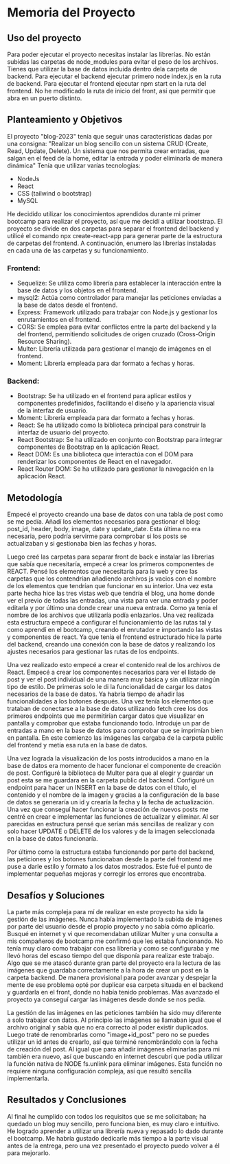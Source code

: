 # Memoria del Proyecto 

 
## Uso del proyecto 

Para poder ejecutar el proyecto necesitas instalar las librerías. 
No están subidas las carpetas de node_modules para evitar el peso de los archivos. 
Tienes que utilizar la base de datos incluida dentro dela carpeta de backend. 
Para ejecutar el backend ejecutar primero node index.js en la ruta de backend. 
Para ejecutar el frontend ejecutar npm start en la ruta del frontend. 
No he modificado la ruta de inicio del front, así que permitir que abra en un puerto distinto. 


## Planteamiento y Objetivos 

El proyecto "blog-2023" tenía que seguir unas características dadas por una consigna: 
"Realizar un blog sencillo con un sistema CRUD (Create, Read, Update, Delete). 
Un sistema que nos permita crear entradas, que salgan en el feed de la home, editar la entrada y poder eliminarla de manera dinámica" 
Tenía que utilizar varías tecnologías: 
- NodeJs 
- React 
- CSS (tailwind  o bootstrap) 
- MySQL  

He decidido utilizar los conocimientos aprendidos durante mi primer bootcamp para realizar el proyecto, así que me decidí a utilizar bootstrap. 
El proyecto se divide en dos carpetas para separar el frontend del backend y utilicé el comando npx create-react-app para generar parte de la estructura de carpetas del frontend. 
A continuación, enumero las librerías instaladas en cada una de las carpetas y su funcionamiento. 
 
### Frontend: 

- Sequelize: Se utiliza como librería para establecer la interacción entre la base de datos y los objetos en el frontend. 
- mysql2: Actúa como controlador para manejar las peticiones enviadas a la base de datos desde el frontend. 
- Express: Framework utilizado para trabajar con Node.js y gestionar los enrutamientos en el frontend. 
- CORS: Se emplea para evitar conflictos entre la parte del backend y la del frontend, permitiendo solicitudes de origen cruzado (Cross-Origin Resource Sharing). 
- Multer: Librería utilizada para gestionar el manejo de imágenes en el frontend. 
- Moment: Librería empleada para dar formato a fechas y horas. 

### Backend: 

- Bootstrap: Se ha utilizado en el frontend para aplicar estilos y componentes predefinidos, facilitando el diseño y la apariencia visual de la interfaz de usuario. 
- Moment: Librería empleada para dar formato a fechas y horas. 
- React: Se ha utilizado como la biblioteca principal para construir la interfaz de usuario del proyecto. 
- React Bootstrap: Se ha utilizado en conjunto con Bootstrap para integrar componentes de Bootstrap en la aplicación React. 
- React DOM: Es una biblioteca que interactúa con el DOM para renderizar los componentes de React en el navegador. 
- React Router DOM: Se ha utilizado para gestionar la navegación en la aplicación React. 


## Metodología 

Empecé el proyecto creando una base de datos con una tabla de post como se me pedía. Añadí los elementos necesarios para gestionar el blog: post_id, header, body, image, date y update_date. 
Esta última no era necesaria, pero podría servirme para comprobar si los posts se actualizaban y si gestionaba bien las fechas y horas. 

  

Luego creé las carpetas para separar front de back e instalar las librerias que sabía que necesitaría, empecé a crear los primeros componentes de REACT. 
Pensé los elementos que necesitaría para la web y cree las carpetas que los contendrían añadiendo archivos js vacios con el nombre de los elementos que tendrían que funcionar en su interior. 
Una vez esta parte hecha hice las tres vistas web que tendría el blog, una home donde ver el previo de todas las entradas, una vista para ver una entrada y poder editarla y por último una donde crear una nueva entrada.
Como ya tenía el nombre de los archivos que utilizaría podía enlazarlos. 
Una vez realizada esta estructura empecé a configurar el funcionamiento de las rutas tal y como aprendí en el bootcamp, creando el enrutador e importando las vistas y componentes de react. 
Ya que tenía el frontend estructurado hice la parte del backend, creando una conexión con la base de datos y realizando los ajustes necesarios para gestionar las rutas de los endpoints.  

Una vez realizado esto empecé a crear el contenido real de los archivos de React. Empecé a crear los componentes necesarios para ver el listado de post y ver el post individual de una manera muy básica y sin utilizar ningún tipo de estilo. 
De primeras solo le di la funcionalidad de cargar los datos necesarios de la base de datos. Ya habría tiempo de añadir las funcionalidades a los botones después. 
Una vez tenía los elementos que trataban de conectarse a la base de datos utilizando fetch cree los dos primeros endpoints que me permitirían cargar datos que visualizar en pantalla y comprobar que estaba funcionando todo. 
Introduje un par de entradas a mano en la base de datos para comprobar que se imprimían bien en pantalla.
En este comienzo las imágenes las cargaba de la carpeta public del frontend y metía esa ruta en la base de datos. 

Una vez lograda la visualización de los posts introducidos a mano en la base de datos era momento de hacer funcionar el componente de creación de post. Configuré la biblioteca de Multer para que al elegir y guardar un post esta se me guardara en la carpeta public del backend. 
Configuré un endpoint para hacer un INSERT en la base de datos con el título, el contenido y el nombre de la imagen y gracias a la configuración de la base de datos se generaría un id y crearía la fecha y la fecha de actualización. 
Una vez que conseguí hacer funcionar la creación de nuevos posts me centré en crear e implementar las funciones de actualizar y eliminar. 
Al ser parecidas en estructura pensé que serían más sencillas de realizar y con solo hacer UPDATE o DELETE de los valores y de la imagen seleccionada en la base de datos funcionaría. 

Por último como la estructura estaba funcionando por parte del backend, las peticiones y los botones funcionaban desde la parte del frontend me puse a darle estilo y formato a los datos mostrados. Este fué el punto de implementar pequeñas mejoras y corregir los errores que encontraba.
 

## Desafíos y Soluciones 

La parte más compleja para mí de realizar en este proyecto ha sido la gestión de las imágenes. Nunca había implementado la subida de imágenes por parte del usuario desde el propio proyecto y no sabía cómo aplicarlo. 
Busqué en internet y vi que recomendaban utilizar Multer y una consulta a mis compañeros de bootcamp me confirmó que les estaba funcionando. 
No tenía muy claro como trabajar con esa librería y como se configuraba y me llevó horas del escaso tiempo del que disponía para realizar este trabajo. 
Algo que se me atascó durante gran parte del proyecto era la lectura de las imágenes que guardaba correctamente a la hora de crear un post en la carpeta backend. 
De manera provisional para poder avanzar y despejar la mente de ese problema opté por duplicar esa carpeta situada en el backend y guardarla en el front, donde no había tenido problemas. 
Más avanzado el proyecto ya conseguí cargar las imágenes desde donde se nos pedía. 

La gestión de las imágenes en las peticiones también ha sido muy diferente a solo trabajar con datos. 
Al principio las imágenes se llamaban igual que el archivo original y sabía que no era correcto al poder existir duplicados. 
Luego traté de renombrarlas como "image+id_post" pero no se puedes utilizar un id antes de crearlo, así que terminé renombrándolo con la fecha de creación del post. 
Al igual que para añadir imágenes eliminarlas para mi también era nuevo, así que buscando en internet descubrí que podía utilizar la función nativa de NODE fs.unlink para eliminar imágenes. 
Esta función no requiere ninguna configuración compleja, así que resultó sencilla implementarla. 

  
## Resultados y Conclusiones 

Al final he cumplido con todos los requisitos que se me solicitaban; ha quedado un blog muy sencillo, pero funciona bien, es muy claro e intuitivo. 
He logrado aprender a utilizar una librería nueva y repasado lo dado durante el bootcamp. 
Me habría gustado dedicarle más tiempo a la parte visual antes de la entrega, pero una vez presentado el proyecto puedo volver a él para mejorarlo. 

 
